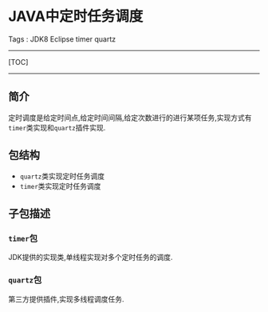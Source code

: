 # JAVA中定时任务调度

Tags : JDK8 Eclipse timer quartz

---

[TOC]

---

## 简介
定时调度是给定时间点,给定时间间隔,给定次数进行的进行某项任务,实现方式有`timer`类实现和`quartz`插件实现.

## 包结构
- `quartz`类实现定时任务调度
- `timer`类实现定时任务调度

## 子包描述
### `timer`包
JDK提供的实现类,单线程实现对多个定时任务的调度.

### `quartz`包
第三方提供插件,实现多线程调度任务.



